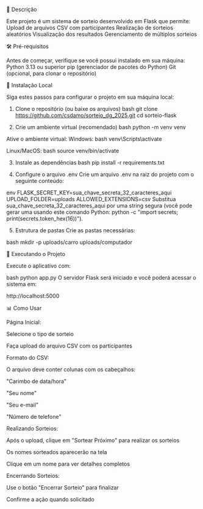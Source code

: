 📝 Descrição

Este projeto é um sistema de sorteio desenvolvido em Flask que permite:
Upload de arquivos CSV com participantes
Realização de sorteios aleatórios
Visualização dos resultados
Gerenciamento de múltiplos sorteios


🛠️ Pré-requisitos

Antes de começar, verifique se você possui instalado em sua máquina:
Python 3.13 ou superior
pip (gerenciador de pacotes do Python)
Git (opcional, para clonar o repositório)


🚀 Instalação Local

Siga estes passos para configurar o projeto em sua máquina local:

1. Clone o repositório (ou baixe os arquivos)
bash
git clone https://github.com/csdamo/sorteio_dg_2025.git
cd sorteio-flask

2. Crie um ambiente virtual (recomendado)
bash
python -m venv venv

Ative o ambiente virtual:
Windows:
bash
venv\Scripts\activate

Linux/MacOS:
bash
source venv/bin/activate

3. Instale as dependências
bash
pip install -r requirements.txt

4. Configure o arquivo .env
Crie um arquivo .env na raiz do projeto com o seguinte conteúdo:

env
FLASK_SECRET_KEY=sua_chave_secreta_32_caracteres_aqui
UPLOAD_FOLDER=uploads
ALLOWED_EXTENSIONS=csv
Substitua sua_chave_secreta_32_caracteres_aqui por uma string segura (você pode gerar uma usando este comando Python: python -c "import secrets; print(secrets.token_hex(16))").

5. Estrutura de pastas
Crie as pastas necessárias:

bash
mkdir -p uploads/carro uploads/computador


🏃 Executando o Projeto

Execute o aplicativo com:

bash
python app.py
O servidor Flask será iniciado e você poderá acessar o sistema em:

http://localhost:5000


📊 Como Usar

Página Inicial:

Selecione o tipo de sorteio

Faça upload do arquivo CSV com os participantes

Formato do CSV:

O arquivo deve conter colunas com os cabeçalhos:

"Carimbo de data/hora"

"Seu nome"

"Seu e-mail"

"Número de telefone"

Realizando Sorteios:

Após o upload, clique em "Sortear Próximo" para realizar os sorteios

Os nomes sorteados aparecerão na tela

Clique em um nome para ver detalhes completos

Encerrando Sorteios:

Use o botão "Encerrar Sorteio" para finalizar

Confirme a ação quando solicitado
